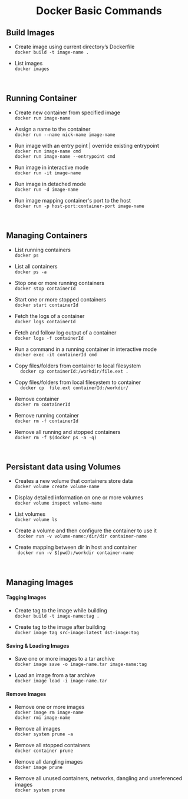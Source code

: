 <h1 align="center">Docker Basic Commands</h1>

## Build Images

- Create image using current directory’s Dockerfile <br>
    ``` docker build -t image-name . ```

- List images<br>
   ``` docker images ```

<br>

## Running Container

- Create new container from specified image<br>
   ``` docker run image-name ```

- Assign a name to the container<br>
   ``` docker run --name nick-name image-name ```

- Run image with an entry point | override existing entrypoint<br>
   ```docker run image-name cmd```<br>
   ```docker run image-name --entrypoint cmd```

- Run image in interactive mode<br>
   ``` docker run -it image-name ```

- Run image in detached mode<br>
   ``` docker run -d image-name ```

- Run image mapping container's port to the host<br>
   ``` docker run -p host-port:container-port image-name ```

<br>

## Managing Containers

- List running containers<br>
   ``` docker ps ```

- List all containers<br>
   ```docker ps -a```

- Stop one or more running containers<br>
   ```docker stop containerId```

- Start one or more stopped containers<br>
   ```docker start containerId```

- Fetch the logs of a container<br>
   ```docker logs containerId```

- Fetch and follow log output of a container<br>
   ```docker logs -f containerId```

- Run a command in a running container in interactive mode<br>
   ```docker exec -it containerId cmd```

- Copy files/folders from container to local filesystem<br>
  ```  docker cp containerId:/workdir/file.ext .```

- Copy files/folders from local filesystem to container<br>
  ```  docker cp  file.ext containerId:/workdir/```

- Remove container<br>
   ```docker rm containerId```

- Remove running container<br>
   ```docker rm -f containerId```

- Remove all running and stopped containers<br>
   ```docker rm -f $(docker ps -a -q)```

<br>


## Persistant data using Volumes

- Creates a new volume that containers store data<br>
   ```docker volume create volume-name```

- Display detailed information on one or more volumes<br>
   ```docker volume inspect volume-name```

- List volumes<br>
   ```docker volume ls```

- Create a volume and then configure the container to use it<br>
  ``` docker run -v volume-name:/dir/dir container-name```

- Create mapping between dir in host and container<br>
  ``` docker run -v $(pwd):/workdir container-name```




<br>

## Managing Images

#### Tagging Images

- Create tag to the image while building<br>
   ``` docker build -t image-name:tag . ```

- Create tag to the image after building<br>
   ``` docker image tag src-image:latest dst-image:tag ```

#### Saving & Loading Images

- Save one or more images to a tar archive<br>
   ``` docker image save -o image-name.tar image-name:tag ```

- Load an image from a tar archive<br>
   ``` docker image load -i image-name.tar ```

#### Remove Images

- Remove one or more images<br>
   ``` docker image rm image-name ```<br>
   ``` docker rmi image-name ```

- Remove all images<br>
   ``` docker system prune -a ```

- Remove all stopped containers<br>
   ``` docker container prune ```

- Remove all dangling images<br>
   ``` docker image prune ```

- Remove all unused containers, networks, dangling and unreferenced images<br>
   ``` docker system prune ```
